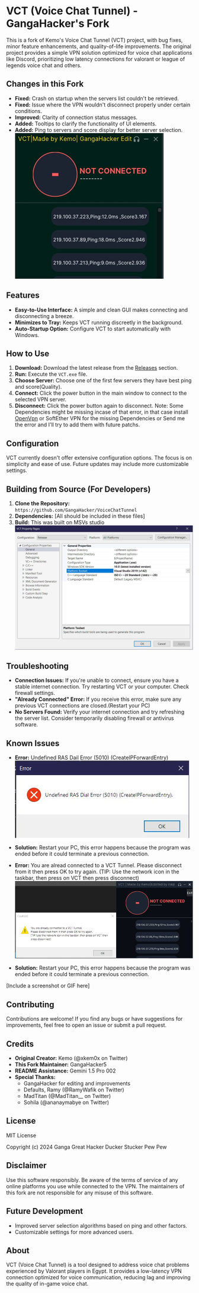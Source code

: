 # VCT (Voice Chat Tunnel) - GangaHacker's Fork

This is a fork of Kemo's Voice Chat Tunnel (VCT) project, with bug fixes, minor feature enhancements, and quality-of-life improvements. The original project provides a simple VPN solution optimized for voice chat applications like Discord, prioritizing low latency connections for valorant or league of legends voice chat and others.

## Changes in this Fork

* **Fixed:** Crash on startup when the servers list couldn't be retrieved.
* **Fixed:** Issue where the VPN wouldn't disconnect properly under certain conditions.
* **Improved:** Clarity of connection status messages.
* **Added:** Tooltips to clarify the functionality of UI elements.
* **Added:** Ping to servers and score display for better server selection.
![MyGoldGreen](Porgram.jpg)

## Features

* **Easy-to-Use Interface:** A simple and clean GUI makes connecting and disconnecting a breeze.
* **Minimizes to Tray:** Keeps VCT running discreetly in the background.
* **Auto-Startup Option:** Configure VCT to start automatically with Windows.


## How to Use

1. **Download:** Download the latest release from the [Releases](https://github.com/GangaHacker/VoiceChatTunnel/releases) section.
2. **Run:** Execute the `VCT.exe` file.
3. **Choose Server:** Choose one of the first few servers they have best ping and score(Quality).
4. **Connect:** Click the power button in the main window to connect to the selected VPN server.
5. **Disconnect:** Click the power button again to disconnect.
Note: Some Dependencies might be missing incase of that error, in that case install [OpenVpn](https://openvpn.net/) or SoftEther VPN for the missing Dependencies or Send me the error and I'll try to add them with future patchs.

## Configuration

VCT currently doesn't offer extensive configuration options. The focus is on simplicity and ease of use. Future updates may include more customizable settings.

## Building from Source (For Developers)

1. **Clone the Repository:** `https://github.com/GangaHacker/VoiceChatTunnel`
2. **Dependencies:**  [All should be included in these files]
3. **Build:** This was built on MSVs studio ![Project Configs](ProjectProperty.jpg)

## Troubleshooting

* **Connection Issues:** If you're unable to connect, ensure you have a stable internet connection. Try restarting VCT or your computer. Check firewall settings.
* **"Already Connected" Error:** If you receive this error, make sure any previous VCT connections are closed.(Restart your PC)
* **No Servers Found:** Verify your internet connection and try refreshing the server list. Consider temporarily disabling firewall or antivirus software.

## Known Issues

* **Error:** Undefined RAS Dail Error (5010) (CreateIPForwardEntry) ![Error](UndefinedRASDailError(5010)(CreateIPForwardEntry).jpg)
* **Solution:** Restart your PC, this error happens because the program was ended before it could terminate a previous connection. 

* **Error:** You are alread connected to a VCT Tunnel. Please disconnect from it then press OK to try again. (TIP: Use the network icon in the taskbar, then press on VCT then press disconnect) ![Error](CommonError2.jpg)
* **Solution:** Restart your PC, this error happens because the program was ended before it could terminate a previous connection. 


[Include a screenshot or GIF here]

## Contributing

Contributions are welcome! If you find any bugs or have suggestions for improvements, feel free to open an issue or submit a pull request.


## Credits

* **Original Creator:** Kemo (@xkem0x on Twitter)
* **This Fork Maintainer:** GangaHacker5
* **README Assistance:** Gemini 1.5 Pro 002
* **Special Thanks:**
    * GangaHacker for editing and improvements
    * Defaults, Ramy (@RamyWafik on Twitter)
    * MadTitan (@MadTitan__ on Twitter)
    * Sohila (@ananaymabye on Twitter)


## License

MIT License

Copyright (c) 2024 Ganga Great Hacker Ducker Stucker Pew Pew

## Disclaimer

Use this software responsibly. Be aware of the terms of service of any online platforms you use while connected to the VPN. The maintainers of this fork are not responsible for any misuse of this software.


## Future Development

* Improved server selection algorithms based on ping and other factors.
* Customizable settings for more advanced users.

## About

VCT (Voice Chat Tunnel) is a tool designed to address voice chat problems experienced by Valorant players in Egypt. It provides a low-latency VPN connection optimized for voice communication, reducing lag and improving the quality of in-game voice chat.
